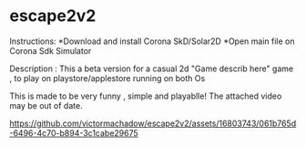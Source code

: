 # escape2v2

Instructions:
   *Download and install Corona SkD/Solar2D
   *Open main file on Corona Sdk Simulator

  Description :
   This a beta version for a casual 2d "Game describ here" 
   game , to play on playstore/applestore
   running on both Os

   This is made to be very funny , simple and playablle!
   The attached video may be out of date.

   

https://github.com/victormachadow/escape2v2/assets/16803743/061b765d-6496-4c70-b894-3c1cabe29675

